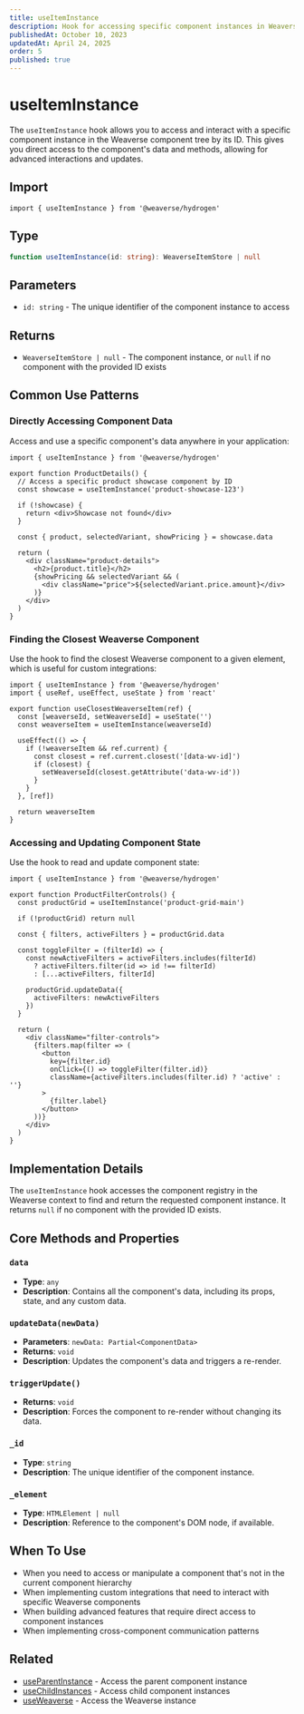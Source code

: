 ```yaml
---
title: useItemInstance
description: Hook for accessing specific component instances in Weaverse Hydrogen components.
publishedAt: October 10, 2023
updatedAt: April 24, 2025
order: 5
published: true
---
```


# useItemInstance

The `useItemInstance` hook allows you to access and interact with a specific component instance in the Weaverse component tree by its ID. This gives you direct access to the component's data and methods, allowing for advanced interactions and updates.

## Import

```tsx
import { useItemInstance } from '@weaverse/hydrogen'
```

## Type

```typescript
function useItemInstance(id: string): WeaverseItemStore | null
```

## Parameters

- `id: string` - The unique identifier of the component instance to access

## Returns

- `WeaverseItemStore | null` - The component instance, or `null` if no component with the provided ID exists

## Common Use Patterns

### Directly Accessing Component Data

Access and use a specific component's data anywhere in your application:

```tsx
import { useItemInstance } from '@weaverse/hydrogen'

export function ProductDetails() {
  // Access a specific product showcase component by ID
  const showcase = useItemInstance('product-showcase-123')
  
  if (!showcase) {
    return <div>Showcase not found</div>
  }
  
  const { product, selectedVariant, showPricing } = showcase.data
  
  return (
    <div className="product-details">
      <h2>{product.title}</h2>
      {showPricing && selectedVariant && (
        <div className="price">${selectedVariant.price.amount}</div>
      )}
    </div>
  )
}
```

### Finding the Closest Weaverse Component

Use the hook to find the closest Weaverse component to a given element, which is useful for custom integrations:

```tsx
import { useItemInstance } from '@weaverse/hydrogen'
import { useRef, useEffect, useState } from 'react'

export function useClosestWeaverseItem(ref) {
  const [weaverseId, setWeaverseId] = useState('')
  const weaverseItem = useItemInstance(weaverseId)

  useEffect(() => {
    if (!weaverseItem && ref.current) {
      const closest = ref.current.closest('[data-wv-id]')
      if (closest) {
        setWeaverseId(closest.getAttribute('data-wv-id'))
      }
    }
  }, [ref])

  return weaverseItem
}
```

### Accessing and Updating Component State

Use the hook to read and update component state:

```tsx
import { useItemInstance } from '@weaverse/hydrogen'

export function ProductFilterControls() {
  const productGrid = useItemInstance('product-grid-main')
  
  if (!productGrid) return null
  
  const { filters, activeFilters } = productGrid.data
  
  const toggleFilter = (filterId) => {
    const newActiveFilters = activeFilters.includes(filterId)
      ? activeFilters.filter(id => id !== filterId)
      : [...activeFilters, filterId]
      
    productGrid.updateData({
      activeFilters: newActiveFilters
    })
  }
  
  return (
    <div className="filter-controls">
      {filters.map(filter => (
        <button 
          key={filter.id}
          onClick={() => toggleFilter(filter.id)}
          className={activeFilters.includes(filter.id) ? 'active' : ''}
        >
          {filter.label}
        </button>
      ))}
    </div>
  )
}
```

## Implementation Details

The `useItemInstance` hook accesses the component registry in the Weaverse context to find and return the requested component instance. It returns `null` if no component with the provided ID exists.

## Core Methods and Properties

### `data`

- **Type**: `any`
- **Description**: Contains all the component's data, including its props, state, and any custom data.

### `updateData(newData)`

- **Parameters**: `newData: Partial<ComponentData>`
- **Returns**: `void`
- **Description**: Updates the component's data and triggers a re-render.

### `triggerUpdate()`

- **Returns**: `void`
- **Description**: Forces the component to re-render without changing its data.

### `_id`

- **Type**: `string`
- **Description**: The unique identifier of the component instance.

### `_element`

- **Type**: `HTMLElement | null`
- **Description**: Reference to the component's DOM node, if available.

## When To Use

- When you need to access or manipulate a component that's not in the current component hierarchy
- When implementing custom integrations that need to interact with specific Weaverse components
- When building advanced features that require direct access to component instances
- When implementing cross-component communication patterns

## Related

- [useParentInstance](/docs/api/use-parent-instance) - Access the parent component instance
- [useChildInstances](/docs/api/use-child-instances) - Access child component instances
- [useWeaverse](/docs/api/use-weaverse) - Access the Weaverse instance
